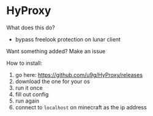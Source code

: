 # HyProxy

What does this do?

- bypass freelook protection on lunar client

Want something added? Make an issue

How to install:

1. go here: https://github.com/u9g/HyProxy/releases
2. download the one for your os
3. run it once
4. fill out config
5. run again
6. connect to `localhost` on minecraft as the ip address
